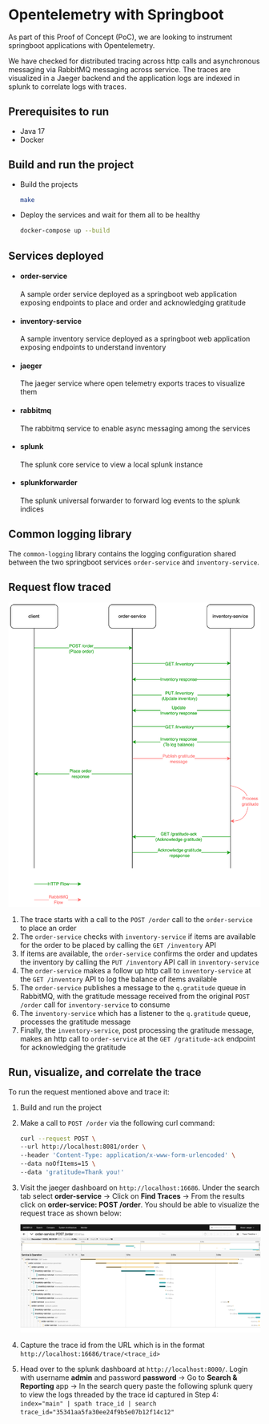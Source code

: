 # Opentelemetry with Springboot

As part of this Proof of Concept (PoC), we are looking to instrument springboot applications with Opentelemetry.

We have checked for distributed tracing across http calls and asynchronous messaging via RabbitMQ messaging across service. The traces are visualized in a Jaeger backend and the application logs are indexed in splunk to correlate logs with traces.

## Prerequisites to run
- Java 17
- Docker

## Build and run the project
- Build the projects

    ```bash
    make
    ```

- Deploy the services and wait for them all to be healthy

    ```bash
    docker-compose up --build
    ```

## Services deployed

- #### order-service
  A sample order service deployed as a springboot web application exposing endpoints to place and order and acknowledging gratitude

- #### inventory-service
  A sample inventory service deployed as a springboot web application exposing endpoints to understand inventory

- #### jaeger
  The jaeger service where open telemetry exports traces to visualize them

- #### rabbitmq
  The rabbitmq service to enable async messaging among the services

- #### splunk
  The splunk core service to view a local splunk instance

- #### splunkforwarder
  The splunk universal forwarder to forward log events to the splunk indices

## Common logging library

The `common-logging` library contains the logging configuration shared between the two springboot services `order-service` and `inventory-service`.

## Request flow traced

![Request Flow](images/Request-Flow.png?raw=true)

1. The trace starts with a call to the `POST /order` call to the `order-service` to place an order
2. The `order-service` checks with `inventory-service` if items are available for the order to be placed by calling the `GET /inventory` API
3. If items are available, the `order-service` confirms the order and updates the inventory by calling the `PUT /inventory` API call in `inventory-service`
4. The `order-service` makes a follow up http call to `inventory-service` at the `GET /inventory` API to log the balance of items available
5. The `order-service` publishes a message to the `q.gratitude` queue in RabbitMQ, with the gratitude message received from the original `POST /order` call for `inventory-service` to consume
6. The `inventory-service` which has a listener to the `q.gratitude` queue, processes the gratitude message
7. Finally, the `inventory-service`, post processing the gratitude message, makes an http call to `order-service` at the `GET /gratitude-ack` endpoint for acknowledging the gratitude

## Run, visualize, and correlate the trace

To run the request mentioned above and trace it:
1. Build and run the project
2. Make a call to `POST /order` via the following curl command:
    ```bash
    curl --request POST \
    --url http://localhost:8081/order \
    --header 'Content-Type: application/x-www-form-urlencoded' \
    --data noOfItems=15 \
    --data 'gratitude=Thank you!'
    ```
3. Visit the jaeger dashboard on `http://localhost:16686`. Under the search tab select **order-service** -> Click on **Find Traces** -> From the results click on **order-service: POST /order**. You should be able to visualize the request trace as shown below:

   ![Jaeger Trace](images/Jaeger-Trace.png?raw=true)

4. Capture the trace id from the URL which is in the format `http://localhost:16686/trace/<trace_id>`
5. Head over to the splunk dashboard at `http://localhost:8000/`. Login with username **admin** and password **password** -> Go to **Search & Reporting** app -> In the search query paste the following splunk query to view the logs threaded by the trace id captured in Step 4: `index="main" | spath trace_id | search trace_id="35341aa5fa30ee24f9b5e07b12f14c12"`
